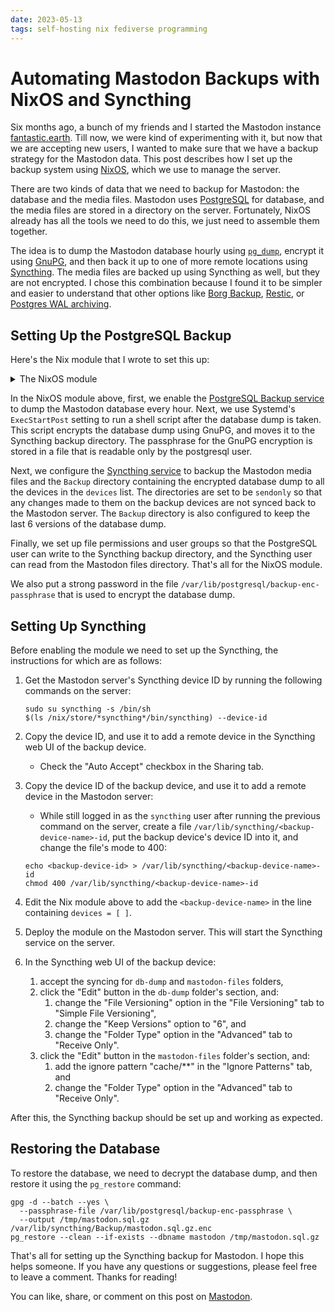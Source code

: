 ```yaml
---
date: 2023-05-13
tags: self-hosting nix fediverse programming
---
```


# Automating Mastodon Backups with NixOS and Syncthing

Six months ago, a bunch of my friends and I started the Mastodon instance [fantastic.earth](https://fantastic.earth). Till now, we were kind of experimenting with it, but now that we are accepting new users, I wanted to make sure that we have a backup strategy for the Mastodon data. This post describes how I set up the backup system using [NixOS](https://nixos.org/), which we use to manage the server.

There are two kinds of data that we need to backup for Mastodon: the database and the media files. Mastodon uses [PostgreSQL](https://www.postgresql.org/) for database, and the media files are stored in a directory on the server. Fortunately, NixOS already has all the tools we need to do this, we just need to assemble them together.

The idea is to dump the Mastodon database hourly using [`pg_dump`](https://www.postgresql.org/docs/15/app-pgdump.html), encrypt it using [GnuPG](https://gnupg.org/), and then back it up to one of more remote locations using [Syncthing](https://syncthing.net/). The media files are backed up using Syncthing as well, but they are not encrypted. I chose this combination because I found it to be simpler and easier to understand that other options like [Borg Backup](https://www.borgbackup.org/), [Restic](https://restic.net/), or [Postgres WAL archiving](https://www.postgresql.org/docs/15/continuous-archiving.html).

## Setting Up the PostgreSQL Backup

Here's the Nix module that I wrote to set this up:

<details markdown="1">
<summary>The NixOS module</summary>

```nix
{ lib, config, pkgs, ... }:

let
  mastodonCfg = config.services.mastodon;
  syncthingCfg = config.services.syncthing;
  dbName = mastodonCfg.database.name;
  pgBackupDir = config.services.postgresqlBackup.location;
  backupFileLocation = "${pgBackupDir}/${dbName}.sql.gz";
  encBackupFileLocation = "${backupFileLocation}.enc";
  backupEncPassphraseFile = "/var/lib/postgresql/backup-enc-passphrase";
  backupDir = "${syncthingCfg.dataDir}/Backups";
  mastodonFilesDir = "/var/lib/mastodon/public-system";
  devices = [ ];
in
{
  services.postgresqlBackup = {
    enable = true;
    startAt = "*-*-* *:40:00";
    databases = [ dbName ];
  };

  systemd.services."postgresqlBackup-${dbName}".serviceConfig = {
    ExecStartPost = ''
      /bin/sh -c '${pkgs.gnupg}/bin/gpg -c --batch --yes \
        --passphrase-file ${backupEncPassphraseFile} \
        --output ${encBackupFileLocation} ${backupFileLocation} && \
      echo "DB dump encrypted successfully" && \
      chgrp ${syncthingCfg.group} ${encBackupFileLocation} && \
      mv ${encBackupFileLocation} ${backupDir}/ && \
      echo "DB dump moved to the backup directory"'
    '';
  };

  services.syncthing = {
    enable = true;
    devices = builtins.listToAttrs (builtins.map
      (dev: {
        name = dev;
        value = { id = builtins.readFile "${syncthingCfg.dataDir}/${dev}-id"; };
      })
      devices);
    folders = {
      "${backupDir}" =
        let folderId = "db-dump";
        in {
          id = folderId;
          label = folderId;
          devices = devices;
          rescanInterval = 300;
          type = "sendonly";
          versioning = {
            type = "simple";
            params.keep = "6";
          };
        };
      "${mastodonFilesDir}" =
        let folderId = "mastodon-files";
        in {
          id = folderId;
          label = folderId;
          devices = devices;
          rescanInterval = 60;
          type = "sendonly";
        };
    };
    extraFlags = [ "--no-upgrade" "--no-restart" ];
  };

  systemd.tmpfiles.rules = [
    "z ${syncthingCfg.dataDir} 0750 ${syncthingCfg.user} ${syncthingCfg.group}"
    "d ${backupDir} 0775 ${syncthingCfg.user} ${syncthingCfg.group}"
    "z ${mastodonFilesDir} 0770 ${mastodonCfg.user} ${mastodonCfg.group}"
    "z ${backupEncPassphraseFile} 400 postgres postgres"
  ];

  users.users = {
    postgres.extraGroups = [ syncthingCfg.group ];
    ${syncthingCfg.user}.extraGroups = [ mastodonCfg.group ];
  };
}
```
</details>

In the NixOS module above, first, we enable the [PostgreSQL Backup service](https://github.com/NixOS/nixpkgs/blob/master/nixos/modules/services/backup/postgresql-backup.nix) to dump the Mastodon database every hour. Next, we use Systemd's `ExecStartPost` setting to run a shell script after the database dump is taken. This script encrypts the database dump using GnuPG, and moves it to the Syncthing backup directory. The passphrase for the GnuPG encryption is stored in a file that is readable only by the postgresql user.

Next, we configure the [Syncthing service](https://github.com/NixOS/nixpkgs/blob/master/nixos/modules/services/networking/syncthing.nix) to backup the Mastodon media files and the `Backup` directory containing the encrypted database dump to all the devices in the `devices` list. The directories are set to be `sendonly` so that any changes made to them on the backup devices are not synced back to the Mastodon server. The `Backup` directory is also configured to keep the last 6 versions of the database dump.

Finally, we set up file permissions and user groups so that the PostgreSQL user can write to the Syncthing backup directory, and the Syncthing user can read from the Mastodon files directory. That's all for the NixOS module.

We also put a strong password in the file `/var/lib/postgresql/backup-enc-passphrase` that is used to encrypt the database dump.

## Setting Up Syncthing

Before enabling the module we need to set up the Syncthing, the instructions for which are as follows:

1. Get the Mastodon server's Syncthing device ID by running the following commands on the server:
    ```
    sudo su syncthing -s /bin/sh
    $(ls /nix/store/*syncthing*/bin/syncthing) --device-id
    ```
1. Copy the device ID, and use it to add a remote device in the Syncthing web UI of the backup device.
    - Check the "Auto Accept" checkbox in the Sharing tab.

1. Copy the device ID of the backup device, and use it to add a remote device in the Mastodon server:
    - While still logged in as the `syncthing` user after running the previous command on the server, create a file `/var/lib/syncthing/<backup-device-name>-id`, put the backup device's device ID into it, and change the file's mode to 400:
    ```
    echo <backup-device-id> > /var/lib/syncthing/<backup-device-name>-id
    chmod 400 /var/lib/syncthing/<backup-device-name>-id
    ```
  1. Edit the Nix module above to add the `<backup-device-name>` in the line containing `devices = [ ]`.
1. Deploy the module on the Mastodon server. This will start the Syncthing service on the server.
1. In the Syncthing web UI of the backup device:
    1. accept the syncing for `db-dump` and `mastodon-files` folders,
    1. click the "Edit" button in the `db-dump` folder's section, and:
        1. change the "File Versioning" option in the "File Versioning" tab to "Simple File Versioning",
        1. change the "Keep Versions" option to "6", and
        1. change the "Folder Type" option in the "Advanced" tab to "Receive Only".
    1. click the "Edit" button in the `mastodon-files` folder's section, and:
        1. add the ignore pattern "cache/**" in the "Ignore Patterns" tab, and
        1. change the "Folder Type" option in the "Advanced" tab to "Receive Only".

After this, the Syncthing backup should be set up and working as expected.

## Restoring the Database

To restore the database, we need to decrypt the database dump, and then restore it using the `pg_restore` command:

```
gpg -d --batch --yes \
  --passphrase-file /var/lib/postgresql/backup-enc-passphrase \
  --output /tmp/mastodon.sql.gz /var/lib/syncthing/Backup/mastodon.sql.gz.enc
pg_restore --clean --if-exists --dbname mastodon /tmp/mastodon.sql.gz
```

That's all for setting up the Syncthing backup for Mastodon. I hope this helps someone. If you have any questions or suggestions, please feel free to leave a comment. Thanks for reading!

You can like, share, or comment on this post on [Mastodon](https://fantastic.earth/@abnv/110362391871164484).
